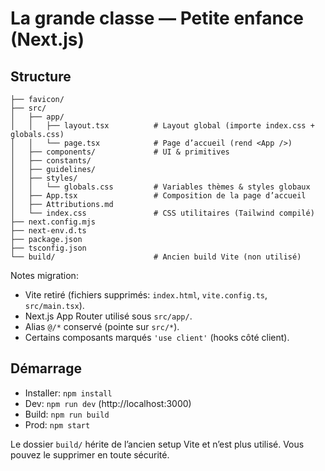 
# La grande classe — Petite enfance (Next.js)

## Structure

```
├── favicon/
├── src/
│   ├── app/
│   │   ├── layout.tsx          # Layout global (importe index.css + globals.css)
│   │   └── page.tsx            # Page d’accueil (rend <App />)
│   ├── components/             # UI & primitives
│   ├── constants/
│   ├── guidelines/
│   ├── styles/
│   │   └── globals.css         # Variables thèmes & styles globaux
│   ├── App.tsx                 # Composition de la page d’accueil
│   ├── Attributions.md
│   └── index.css               # CSS utilitaires (Tailwind compilé)
├── next.config.mjs
├── next-env.d.ts
├── package.json
├── tsconfig.json
└── build/                      # Ancien build Vite (non utilisé)
```

Notes migration:
- Vite retiré (fichiers supprimés: `index.html`, `vite.config.ts`, `src/main.tsx`).
- Next.js App Router utilisé sous `src/app/`.
- Alias `@/*` conservé (pointe sur `src/*`).
- Certains composants marqués `'use client'` (hooks côté client).

## Démarrage

- Installer: `npm install`
- Dev: `npm run dev` (http://localhost:3000)
- Build: `npm run build`
- Prod: `npm start`

Le dossier `build/` hérite de l’ancien setup Vite et n’est plus utilisé. Vous pouvez le supprimer en toute sécurité.
  
